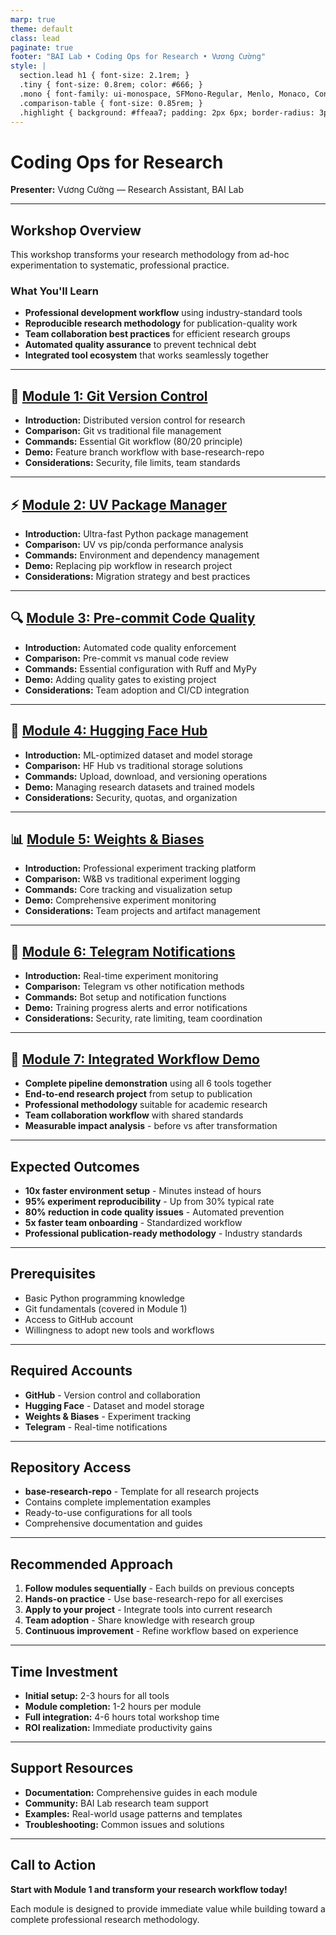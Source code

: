 ```yaml
---
marp: true
theme: default
class: lead
paginate: true
footer: "BAI Lab • Coding Ops for Research • Vương Cường"
style: |
  section.lead h1 { font-size: 2.1rem; }
  .tiny { font-size: 0.8rem; color: #666; }
  .mono { font-family: ui-monospace, SFMono-Regular, Menlo, Monaco, Consolas, "Liberation Mono", "Courier New", monospace; }
  .comparison-table { font-size: 0.85rem; }
  .highlight { background: #ffeaa7; padding: 2px 6px; border-radius: 3px; }
---
```


<!-- _backgroundColor: #3b5377ff -->

# Coding Ops for Research

**Presenter:** Vương Cường — Research Assistant, BAI Lab

---

## Workshop Overview

This workshop transforms your research methodology from ad-hoc experimentation to systematic, professional practice.

### What You'll Learn

- **Professional development workflow** using industry-standard tools
- **Reproducible research methodology** for publication-quality work  
- **Team collaboration best practices** for efficient research groups
- **Automated quality assurance** to prevent technical debt
- **Integrated tool ecosystem** that works seamlessly together

---

## 📁 [Module 1: Git Version Control](01-git-version-control.md)

- **Introduction:** Distributed version control for research
- **Comparison:** Git vs traditional file management  
- **Commands:** Essential Git workflow (80/20 principle)
- **Demo:** Feature branch workflow with base-research-repo
- **Considerations:** Security, file limits, team standards

---

## ⚡ [Module 2: UV Package Manager](02-uv-package-manager.md)

- **Introduction:** Ultra-fast Python package management
- **Comparison:** UV vs pip/conda performance analysis
- **Commands:** Environment and dependency management
- **Demo:** Replacing pip workflow in research project
- **Considerations:** Migration strategy and best practices

---

## 🔍 [Module 3: Pre-commit Code Quality](03-precommit-code-quality.md)

- **Introduction:** Automated code quality enforcement
- **Comparison:** Pre-commit vs manual code review
- **Commands:** Essential configuration with Ruff and MyPy
- **Demo:** Adding quality gates to existing project
- **Considerations:** Team adoption and CI/CD integration

---

## 🤗 [Module 4: Hugging Face Hub](04-huggingface-hub.md)

- **Introduction:** ML-optimized dataset and model storage
- **Comparison:** HF Hub vs traditional storage solutions
- **Commands:** Upload, download, and versioning operations
- **Demo:** Managing research datasets and trained models
- **Considerations:** Security, quotas, and organization

---

## 📊 [Module 5: Weights & Biases](05-weights-and-biases.md)

- **Introduction:** Professional experiment tracking platform
- **Comparison:** W&B vs traditional experiment logging
- **Commands:** Core tracking and visualization setup
- **Demo:** Comprehensive experiment monitoring
- **Considerations:** Team projects and artifact management

---

## 📱 [Module 6: Telegram Notifications](06-telegram-notifications.md)

- **Introduction:** Real-time experiment monitoring
- **Comparison:** Telegram vs other notification methods
- **Commands:** Bot setup and notification functions
- **Demo:** Training progress alerts and error notifications
- **Considerations:** Security, rate limiting, team coordination

---

## 🔗 [Module 7: Integrated Workflow Demo](07-integrated-workflow-demo.md)

- **Complete pipeline demonstration** using all 6 tools together
- **End-to-end research project** from setup to publication
- **Professional methodology** suitable for academic research
- **Team collaboration workflow** with shared standards
- **Measurable impact analysis** - before vs after transformation

---

## Expected Outcomes

- **10x faster environment setup** - Minutes instead of hours
- **95% experiment reproducibility** - Up from 30% typical rate
- **80% reduction in code quality issues** - Automated prevention
- **5x faster team onboarding** - Standardized workflow
- **Professional publication-ready methodology** - Industry standards

---

## Prerequisites

- Basic Python programming knowledge
- Git fundamentals (covered in Module 1)
- Access to GitHub account
- Willingness to adopt new tools and workflows

---

## Required Accounts

- **GitHub** - Version control and collaboration
- **Hugging Face** - Dataset and model storage  
- **Weights & Biases** - Experiment tracking
- **Telegram** - Real-time notifications

---

## Repository Access

- **base-research-repo** - Template for all research projects
- Contains complete implementation examples
- Ready-to-use configurations for all tools
- Comprehensive documentation and guides

---

## Recommended Approach

1. **Follow modules sequentially** - Each builds on previous concepts
2. **Hands-on practice** - Use base-research-repo for all exercises
3. **Apply to your project** - Integrate tools into current research
4. **Team adoption** - Share knowledge with research group
5. **Continuous improvement** - Refine workflow based on experience

---

## Time Investment

- **Initial setup:** 2-3 hours for all tools
- **Module completion:** 1-2 hours per module  
- **Full integration:** 4-6 hours total workshop time
- **ROI realization:** Immediate productivity gains

---

## Support Resources

- **Documentation:** Comprehensive guides in each module
- **Community:** BAI Lab research team support
- **Examples:** Real-world usage patterns and templates
- **Troubleshooting:** Common issues and solutions

---

## Call to Action

**Start with Module 1 and transform your research workflow today!**

Each module is designed to provide immediate value while building toward a complete professional research methodology.

